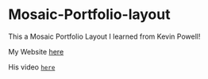 # Mosaic-Portfolio-layout

This a Mosaic Portfolio Layout I learned from Kevin Powell!

My Website [here](https://sw33ws.github.io/Mosaic-Portfolio-layout/)

His video [```here```](https://www.youtube.com/watch?v=plRcoRqLriw)
